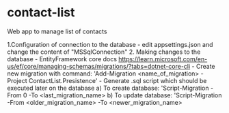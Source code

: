 # contact-list
Web app to manage list of contacts

1.Configuration of connection to the database
	- edit appsettings.json and change the content of "MSSqlConnection"
2. Making changes to the database
	- EntityFramework core docs https://learn.microsoft.com/en-us/ef/core/managing-schemas/migrations/?tabs=dotnet-core-cli
	- Create new migration with command:
		'Add-Migration <name_of_migration> -Project ContactList.Presistence'
	- Generate .sql script which should be executed later on the database
		a) To create database: 'Script-Migration -From 0 -To <last_migration_name>
		b) To update database: 'Script-Migration -From <older_migration_name> -To <newer_migration_name>